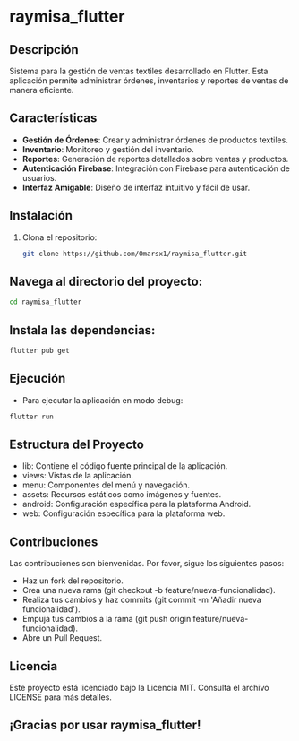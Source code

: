 # raymisa_flutter

## Descripción
Sistema para la gestión de ventas textiles desarrollado en Flutter. Esta aplicación permite administrar órdenes, inventarios y reportes de ventas de manera eficiente.

## Características
- **Gestión de Órdenes**: Crear y administrar órdenes de productos textiles.
- **Inventario**: Monitoreo y gestión del inventario.
- **Reportes**: Generación de reportes detallados sobre ventas y productos.
- **Autenticación Firebase**: Integración con Firebase para autenticación de usuarios.
- **Interfaz Amigable**: Diseño de interfaz intuitivo y fácil de usar.

## Instalación
1. Clona el repositorio:
   ```sh
   git clone https://github.com/Omarsx1/raymisa_flutter.git


## Navega al directorio del proyecto:

```sh
cd raymisa_flutter
```

## Instala las dependencias:

```sh
flutter pub get
```

## Ejecución
- Para ejecutar la aplicación en modo debug:

```sh
flutter run
```

## Estructura del Proyecto
- lib: Contiene el código fuente principal de la aplicación.
- views: Vistas de la aplicación.
- menu: Componentes del menú y navegación.
- assets: Recursos estáticos como imágenes y fuentes.
- android: Configuración específica para la plataforma Android.
- web: Configuración específica para la plataforma web.

## Contribuciones
Las contribuciones son bienvenidas. Por favor, sigue los siguientes pasos:

- Haz un fork del repositorio.
- Crea una nueva rama (git checkout -b feature/nueva-funcionalidad).
- Realiza tus cambios y haz commits (git commit -m 'Añadir nueva funcionalidad').
- Empuja tus cambios a la rama (git push origin feature/nueva-funcionalidad).
- Abre un Pull Request.

## Licencia
Este proyecto está licenciado bajo la Licencia MIT. Consulta el archivo LICENSE para más detalles.

## ¡Gracias por usar raymisa_flutter!